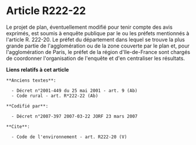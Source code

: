 # Article R222-22

Le projet de plan, éventuellement modifié pour tenir compte des avis exprimés, est soumis à enquête publique par le ou les
préfets mentionnés à l'article R. 222-20. Le préfet du département dans lequel se trouve la plus grande partie de
l'agglomération ou de la zone couverte par le plan et, pour l'agglomération de Paris, le préfet de la région d'Ile-de-France
sont chargés de coordonner l'organisation de l'enquête et d'en centraliser les résultats.

**Liens relatifs à cet article**

	**Anciens textes**:

	  - Décret n°2001-449 du 25 mai 2001 - art. 9 (Ab)
	  - Code rural - art. R*222-22 (Ab)

	**Codifié par**:

	  - Décret n°2007-397 2007-03-22 JORF 23 mars 2007

	**Cite**:

	  - Code de l'environnement - art. R222-20 (V)
